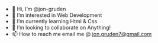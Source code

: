 - 👋 Hi, I’m @jon-gruden
- 👀 I’m interested in Web Development
- 🌱 I’m currently learning Html & Css
- 💞️ I’m looking to collaborate on Anything!
- 📫 How to reach me email me @ jon.gruden7@gmail.com

<!---
jon-gruden/jon-gruden is a ✨ special ✨ repository because its `README.md` (this file) appears on your GitHub profile.
You can click the Preview link to take a look at your changes.
--->
